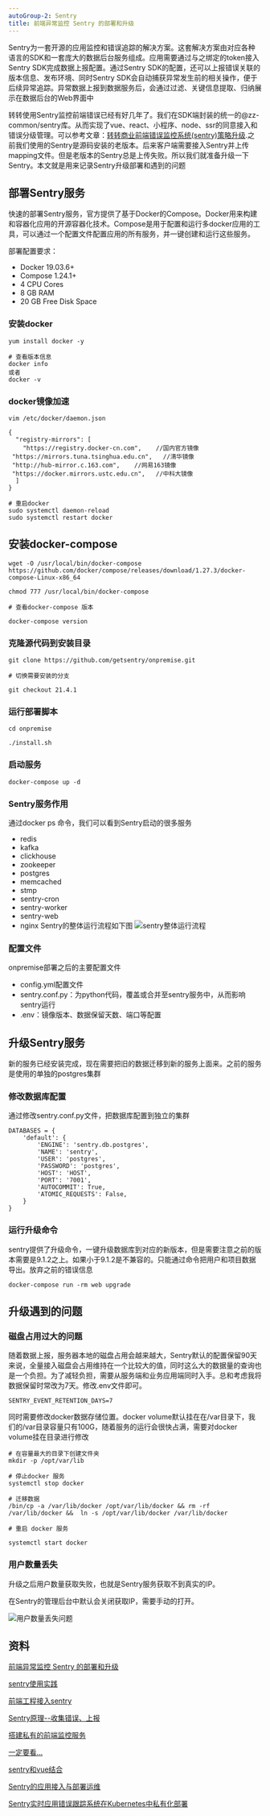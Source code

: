 ```yaml
---
autoGroup-2: Sentry
title: 前端异常监控 Sentry 的部署和升级
---
```

Sentry为一套开源的应用监控和错误追踪的解决方案。这套解决方案由对应各种语言的SDK和一套庞大的数据后台服务组成。应用需要通过与之绑定的token接入Sentry SDK完成数据上报配置。通过Sentry SDK的配置，还可以上报错误关联的版本信息、发布环境、同时Sentry SDK会自动捕获异常发生前的相关操作，便于后续异常追踪。异常数据上报到数据服务后，会通过过滤、关键信息提取、归纳展示在数据后台的Web界面中

转转使用Sentry监控前端错误已经有好几年了。我们在SDK端封装的统一的@zz-common/sentry库。从而实现了vue、react、小程序、node、ssr的同意接入和错误分级管理。可以参考文章：[转转商业前端错误监控系统(sentry)策略升级](https://mp.weixin.qq.com/s?__biz=MzU0OTExNzYwNg==&mid=2247484793&idx=1&sn=a8949c19eaa1d42e155b3c318f95b23d&chksm=fbb58eb0ccc207a6249404465ebdb6bd7e5ca127098f057eea543bdc7cf87b0a8121954884b4&mpshare=1&scene=21&srcid=&sharer_sharetime=1577419408674&sharer_shareid=2ffb899af29757cd77958f17431b5436#wechat_redirect).之前我们使用的Sentry是源码安装的老版本。后来客户端需要接入Sentry并上传mapping文件。但是老版本的Sentry总是上传失败。所以我们就准备升级一下Sentry。本文就是用来记录Sentry升级部署和遇到的问题

## 部署Sentry服务
快速的部署Sentry服务，官方提供了基于Docker的Compose。Docker用来构建和容器化应用的开源容器化技术。Compose是用于配置和运行多docker应用的工具，可以通过一个配置文件配置应用的所有服务，并一键创建和运行这些服务。

部署配置要求：
- Docker 19.03.6+
- Compose 1.24.1+
- 4 CPU Cores
- 8 GB RAM
- 20 GB Free Disk Space

### 安装docker
```
yum install docker -y

# 查看版本信息
docker info 
或者
docker -v
```

### docker镜像加速
```
vim /etc/docker/daemon.json

{
  "registry-mirrors": [
    "https://registry.docker-cn.com",    //国内官方镜像
 "https://mirrors.tuna.tsinghua.edu.cn",   //清华镜像
 "http://hub-mirror.c.163.com",    //网易163镜像
 "https://docker.mirrors.ustc.edu.cn",   //中科大镜像
  ]
}

# 重启docker
sudo systemctl daemon-reload
sudo systemctl restart docker
```

## 安装docker-compose
```
wget -O /usr/local/bin/docker-compose https://github.com/docker/compose/releases/download/1.27.3/docker-compose-Linux-x86_64

chmod 777 /usr/local/bin/docker-compose

# 查看docker-compose 版本

docker-compose version

```

### 克隆源代码到安装目录
```
git clone https://github.com/getsentry/onpremise.git

# 切换需要安装的分支

git checkout 21.4.1

```
### 运行部署脚本
```
cd onpremise

./install.sh
```

### 启动服务
```
docker-compose up -d
```
### Sentry服务作用
通过docker ps 命令，我们可以看到Sentry启动的很多服务
- redis
- kafka
- clickhouse
- zookeeper
- postgres
- memcached
- stmp
- sentry-cron
- sentry-worker
- sentry-web
- nginx
Sentry的整体运行流程如下图
![sentry整体运行流程](./images/8.jpg)

### 配置文件
onpremise部署之后的主要配置文件
- config.yml配置文件
- sentry.conf.py：为python代码，覆盖或合并至sentry服务中，从而影响sentry运行
- .env：镜像版本、数据保留天数、端口等配置

## 升级Sentry服务
新的服务已经安装完成，现在需要把旧的数据迁移到新的服务上面来。之前的服务是使用的单独的postgres集群

### 修改数据库配置
通过修改sentry.conf.py文件，把数据库配置到独立的集群
```
DATABASES = {
    'default': {
        'ENGINE': 'sentry.db.postgres',
        'NAME': 'sentry',
        'USER': 'postgres',
        'PASSWORD': 'postgres',
        'HOST': 'HOST',
        'PORT': '7001',
        'AUTOCOMMIT': True,
        'ATOMIC_REQUESTS': False,
    }
}
```
### 运行升级命令
sentry提供了升级命令，一键升级数据库到对应的新版本，但是需要注意之前的版本需要是9.1.2之上。如果小于9.1.2是不兼容的。只能通过命令把用户和项目数据导出。放弃之前的错误信息
```
docker-compose run -rm web upgrade
```

## 升级遇到的问题
### 磁盘占用过大的问题
随着数据上报，服务器本地的磁盘占用会越来越大，Sentry默认的配置保留90天来说，全量接入磁盘会占用维持在一个比较大的值，同时这么大的数据量的查询也是一个负担。为了减轻负担，需要从服务端和业务应用端同时入手。总和考虑我将数据保留时常改为7天。修改.env文件即可。
```
SENTRY_EVENT_RETENTION_DAYS=7
```
同时需要修改docker数据存储位置。docker volume默认挂在在/var目录下，我们的/var目录容量只有100G，随着服务的运行会很快占满，需要对docker volume挂在目录进行修改

```
# 在容量最大的目录下创建文件夹
mkdir -p /opt/var/lib

# 停止docker 服务
systemctl stop docker

# 迁移数据
/bin/cp -a /var/lib/docker /opt/var/lib/docker && rm -rf /var/lib/docker &&  ln -s /opt/var/lib/docker /var/lib/docker

# 重启 docker 服务

systemctl start docker
```
### 用户数量丢失
升级之后用户数量获取失败，也就是Sentry服务获取不到真实的IP。

在Sentry的管理后台中默认会关闭获取IP，需要手动的打开。

![用户数量丢失问题](./images/9.jpg)


## 资料
[前端异常监控 Sentry 的部署和升级](https://mp.weixin.qq.com/s/iQEShvNqY_aSw2gX5Cu6hA)

[sentry使用实践](https://blog.csdn.net/marco__/article/details/103056805)

[前端工程接入sentry](https://juejin.cn/post/7009565622883319844)

[Sentry原理--收集错误、上报](https://juejin.cn/post/6957475955858210823#heading-15)

[搭建私有的前端监控服务](https://juejin.cn/post/6844903620958224398)

[一定要看...](https://juejin.cn/post/6974424800563298341)

[sentry和vue结合](https://juejin.cn/post/6844903831256432648)

[Sentry的应用接入与部署运维](http://events.jianshu.io/p/64a3b3283f0a)

[Sentry实时应用错误跟踪系统在Kubernetes中私有化部署](https://blog.csdn.net/hack1015/article/details/105624707)

